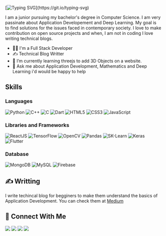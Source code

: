 [![Typing SVG](https://readme-typing-svg.herokuapp.com?font=Fira+Code&pause=1000&vCenter=true&width=435&lines=%F0%9F%91%8B+I'm+Aditya,...;%F0%9F%91%A8%E2%80%8D%F0%9F%92%BB+a+FULL+STACK+DEVELOPER...;%F0%9F%9B%A9%EF%B8%8F+who+loves+to+explore+new+places!)](https://git.io/typing-svg)

I am a junior pursuing my bachelor's degree in Computer Science. I am very passinate about Application Developement and Deep Learning. My goal is to find solutions for the issues faced in contemporary society. I love to make contribution on open source projects and when, I am not in coding I love writing technical blogs.  

- 👨‍💻 I'm a Full Stack Developer
- ✍ Technical Blog Writter
- 🌱 I’m currently learning threejs to add 3D Objects on a website. 
- 💬 Ask me about Application Development, Mathematics and Deep Learning i'd would be happy to help

## Skills

### Languages
<p float="left">
<img alt="Python" src="https://img.shields.io/badge/Python-FFD43B?style=for-the-badge&logo=python&logoColor=darkgreen" />
<img alt="C++" src="https://img.shields.io/badge/C%2B%2B-00599C?style=for-the-badge&logo=c%2B%2B&logoColor=white" />
<img alt="C" src="https://img.shields.io/badge/C-00599C?style=for-the-badge&logo=c&logoColor=white" />
<img alt="Dart" src="https://img.shields.io/badge/dart-%230175C2.svg?style=for-the-badge&logo=dart&logoColor=white" />	
<img alt = "HTML5" src = "https://img.shields.io/badge/html5-%23E34F26.svg?style=for-the-badge&logo=html5&logoColor=white" />
<img alt = "CSS3" src = "https://img.shields.io/badge/css3-%231572B6.svg?style=for-the-badge&logo=css3&logoColor=white" />
<img alt = "JavaScript" src = "https://img.shields.io/badge/javascript-%23323330.svg?style=for-the-badge&logo=javascript&logoColor=%23F7DF1E" />
</p>

### Libraries and Frameworks
<p float="left">
<img alt="ReactJS" src="https://img.shields.io/badge/react-%2320232a.svg?style=for-the-badge&logo=react&logoColor=%2361DAFB" />
<img alt="TensorFlow" src="https://img.shields.io/badge/TensorFlow-FF6F00?style=for-the-badge&logo=tensorflow&logoColor=white" />
<img alt="OpenCV" src="https://img.shields.io/badge/OpenCV-27338e?style=for-the-badge&logo=OpenCV&logoColor=white" />
<img alt="Pandas" src="https://img.shields.io/badge/Pandas-2C2D72?style=for-the-badge&logo=pandas&logoColor=white" />
<img alt="SK-Learn" src = "https://img.shields.io/badge/scikit_learn-F7931E?style=for-the-badge&logo=scikit-learn&logoColor=white" />
<img alt = "Keras" src = "https://img.shields.io/badge/Keras-%23D00000.svg?style=for-the-badge&logo=Keras&logoColor=white" />
<img alt="Flutter" src = "https://img.shields.io/badge/Flutter-02569B?style=for-the-badge&logo=flutter&logoColor=white" />

### Database
<p float="left">
	<img alt = "MongoDB" src = "https://img.shields.io/badge/MongoDB-%234ea94b.svg?style=for-the-badge&logo=mongodb&logoColor=white" />
	<img alt = "MySQL" src = "https://img.shields.io/badge/mysql-%2300f.svg?style=for-the-badge&logo=mysql&logoColor=white" />
	<img alt="Firebase" src = "https://img.shields.io/badge/Firebase-039BE5?style=for-the-badge&logo=Firebase&logoColor=white" />
</p>


  
## ✍ Writting 
I write techincal blog for begginers to make them understand the basics of Application Development. You can check them at <a href= "https://medium.com/@adityakuagrawal" > Medium </a>


## 🤝 Connect With Me<br>
<p align="left">
<a href=https://www.linkedin.com/in/aditya-agrawal-a078091b8/><img src="https://img.shields.io/badge/LinkedIn-0077B5?style=for-the-badge&logo=linkedin&logoColor=white"></a> 
<a href="mailto:adityakuagrawal@gmail.com"><img src="https://img.shields.io/badge/Gmail-D14836?style=for-the-badge&logo=gmail&logoColor=white"></a>
<a href="https://twitter.com/Adityakuagrawal"><img src="https://img.shields.io/badge/Twitter-1DA1F2?style=for-the-badge&logo=twitter&logoColor=white"></a>
<a href = "https://medium.com/@adityakuagrawal"> <img src="https://img.shields.io/badge/Medium-12100E?style=for-the-badge&logo=medium&logoColor=white" /></a>
<p align="left">
